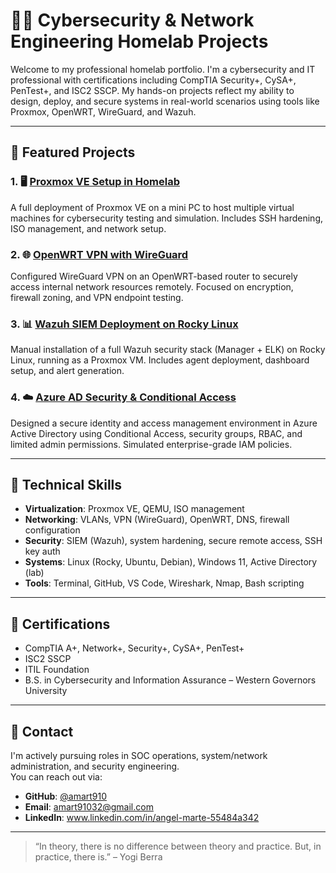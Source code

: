 # 👨‍💻 Cybersecurity & Network Engineering Homelab Projects

Welcome to my professional homelab portfolio. I'm a cybersecurity and IT professional with certifications including CompTIA Security+, CySA+, PenTest+, and ISC2 SSCP. My hands-on projects reflect my ability to design, deploy, and secure systems in real-world scenarios using tools like Proxmox, OpenWRT, WireGuard, and Wazuh.

---

## 🔧 Featured Projects

### 1. 🖥️ [Proxmox VE Setup in Homelab](proxmox-setup)
A full deployment of Proxmox VE on a mini PC to host multiple virtual machines for cybersecurity testing and simulation. Includes SSH hardening, ISO management, and network setup.

### 2. 🌐 [OpenWRT VPN with WireGuard](wireguard-setup)
Configured WireGuard VPN on an OpenWRT-based router to securely access internal network resources remotely. Focused on encryption, firewall zoning, and VPN endpoint testing.

### 3. 📊 [Wazuh SIEM Deployment on Rocky Linux](wazuh-setup)
Manual installation of a full Wazuh security stack (Manager + ELK) on Rocky Linux, running as a Proxmox VM. Includes agent deployment, dashboard setup, and alert generation.

### 4. ☁️ [Azure AD Security & Conditional Access](azure-ad-security)
Designed a secure identity and access management environment in Azure Active Directory using Conditional Access, security groups, RBAC, and limited admin permissions. Simulated enterprise-grade IAM policies.

---

## 🧰 Technical Skills

- **Virtualization**: Proxmox VE, QEMU, ISO management
- **Networking**: VLANs, VPN (WireGuard), OpenWRT, DNS, firewall configuration
- **Security**: SIEM (Wazuh), system hardening, secure remote access, SSH key auth
- **Systems**: Linux (Rocky, Ubuntu, Debian), Windows 11, Active Directory (lab)
- **Tools**: Terminal, GitHub, VS Code, Wireshark, Nmap, Bash scripting

---

## 📜 Certifications

- CompTIA A+, Network+, Security+, CySA+, PenTest+
- ISC2 SSCP
- ITIL Foundation
- B.S. in Cybersecurity and Information Assurance – Western Governors University

---

## 🚀 Contact

I'm actively pursuing roles in SOC operations, system/network administration, and security engineering.  
You can reach out via:
- **GitHub**: [@amart910](https://github.com/amart910)
- **Email**: [amart91032@gmail.com](mailto:amart91032@gmail.com)
- **LinkedIn**: www.linkedin.com/in/angel-marte-55484a342

---

> “In theory, there is no difference between theory and practice. But, in practice, there is.” – Yogi Berra
